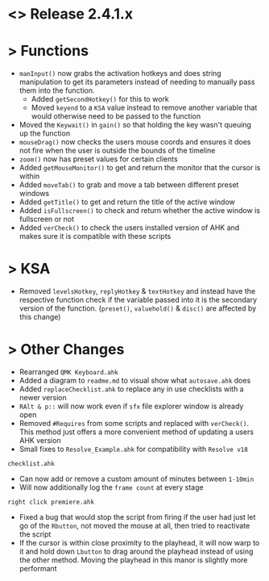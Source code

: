 # <> Release 2.4.1.x

# > Functions
- `manInput()` now grabs the activation hotkeys and does string manipulation to get its parameters instead of needing to manually pass them into the function.
    - Added `getSecondHotkey()` for this to work
    - Moved `keyend` to a `KSA` value instead to remove another variable that would otherwise need to be passed to the function
- Moved the `Keywait()` in `gain()` so that holding the key wasn't queuing up the function
- `mouseDrag()` now checks the users mouse coords and ensures it does not fire when the user is outside the bounds of the timeline
- `zoom()` now has preset values for certain clients
- Added `getMouseMonitor()` to get and return the monitor that the cursor is within
- Added `moveTab()` to grab and move a tab between different preset windows
- Added `getTitle()` to get and return the title of the active window
- Added `isFullscreen()` to check and return whether the active window is fullscreen or not
- Added `verCheck()` to check the users installed version of AHK and makes sure it is compatible with these scripts

# > KSA
- Removed `levelsHotkey`, `replyHotkey` & `textHotkey` and instead have the respective function check if the variable passed into it is the secondary version of the function. (`preset()`, `valuehold()` & `disc()` are affected by this change)

# > Other Changes
- Rearranged `QMK Keyboard.ahk`
- Added a diagram to `readme.md` to visual show what `autosave.ahk` does
- Added `replaceChecklist.ahk` to replace any in use checklists with a newer version
- `RAlt & p::` will now work even if `sfx` file explorer window is already open
- Removed `#Requires` from some scripts and replaced with `verCheck()`. This method just offers a more convenient method of updating a users AHK version
- Small fixes to `Resolve_Example.ahk` for compatibility with `Resolve v18`

`checklist.ahk`
- Can now add or remove a custom amount of minutes between `1-10min`
- Will now additionally log the `frame count` at every stage

`right click premiere.ahk`
- Fixed a bug that would stop the script from firing if the user had just let go of the `Rbutton`, not moved the mouse at all, then tried to reactivate the script
- If the cursor is within close proximity to the playhead, it will now warp to it and hold down `Lbutton` to drag around the playhead instead of using the other method. Moving the playhead in this manor is slightly more performant